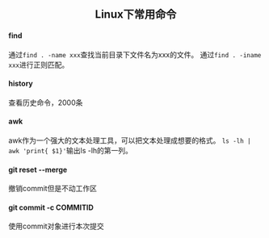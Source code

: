 ## <center> Linux下常用命令 </center>

#### find
通过`find . -name xxx`查找当前目录下文件名为xxx的文件。
通过`find . -iname xxx`进行正则匹配。

#### history
查看历史命令，2000条

#### awk
awk作为一个强大的文本处理工具，可以把文本处理成想要的格式。
`ls -lh | awk 'print{ $1}'`输出ls -lh的第一列。

#### git reset --merge
撤销commit但是不动工作区

#### git commit -c COMMITID
使用commit对象进行本次提交
